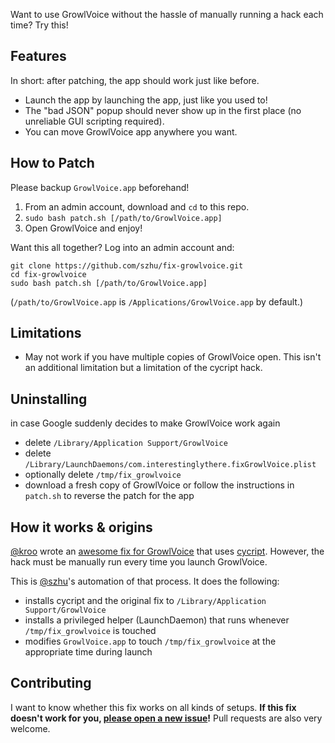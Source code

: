 Want to use GrowlVoice without the hassle of manually running a hack each time? Try this!

## Features

In short: after patching, the app should work just like before.

- Launch the app by launching the app, just like you used to!
- The "bad JSON" popup should never show up in the first place (no unreliable GUI scripting required).
- You can move GrowlVoice app anywhere you want.

## How to Patch

Please backup `GrowlVoice.app` beforehand!

1. From an admin account, download and `cd` to this repo.
2. `sudo bash patch.sh [/path/to/GrowlVoice.app]`
3. Open GrowlVoice and enjoy!

Want this all together? Log into an admin account and:

    git clone https://github.com/szhu/fix-growlvoice.git
    cd fix-growlvoice
    sudo bash patch.sh [/path/to/GrowlVoice.app]

(`/path/to/GrowlVoice.app` is `/Applications/GrowlVoice.app` by default.)

## Limitations

- May not work if you have multiple copies of GrowlVoice open. This isn't an additional limitation but a limitation of the cycript hack.

## Uninstalling

in case Google suddenly decides to make GrowlVoice work again

- delete `/Library/Application Support/GrowlVoice`
- delete `/Library/LaunchDaemons/com.interestinglythere.fixGrowlVoice.plist`
- optionally delete `/tmp/fix_growlvoice`
- download a fresh copy of GrowlVoice or follow the instructions in `patch.sh` to reverse the patch for the app

## How it works & origins

[@kroo](https://www.github.com/kroo) wrote an [awesome fix for GrowlVoice](https://gist.github.com/kroo/11205755) that uses [cycript](http://www.cycript.org/). However, the hack must be manually run every time you launch GrowlVoice.

This is [@szhu](https://www.github.com/szhu)'s automation of that process. It does the following:

- installs cycript and the original fix to `/Library/Application Support/GrowlVoice`
- installs a privileged helper (LaunchDaemon) that runs whenever `/tmp/fix_growlvoice` is touched
- modifies `GrowlVoice.app` to touch `/tmp/fix_growlvoice` at the appropriate time during launch

## Contributing

I want to know whether this fix works on all kinds of setups. **If this fix doesn't work for you, [please open a new issue](https://github.com/szhu/fix-growlvoice/issues)!** Pull requests are also very welcome.
